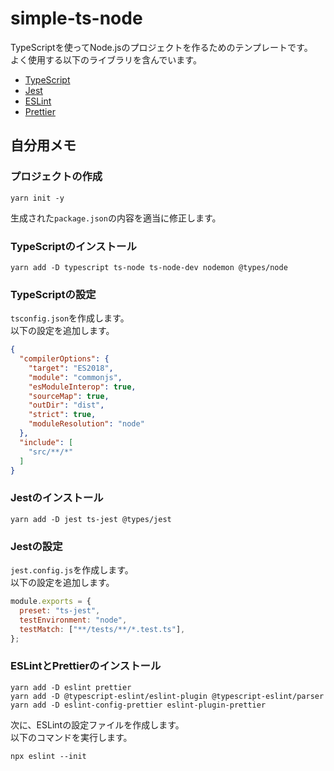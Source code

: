 # simple-ts-node

TypeScriptを使ってNode.jsのプロジェクトを作るためのテンプレートです。  
よく使用する以下のライブラリを含んでいます。  

* [TypeScript](https://www.typescriptlang.org/)
* [Jest](https://jestjs.io/)
* [ESLint](https://eslint.org/)
* [Prettier](https://prettier.io/)

## 自分用メモ

### プロジェクトの作成

```shell
yarn init -y
```

生成された`package.json`の内容を適当に修正します。  

### TypeScriptのインストール

```shell
yarn add -D typescript ts-node ts-node-dev nodemon @types/node 
```

### TypeScriptの設定

`tsconfig.json`を作成します。  
以下の設定を追加します。  

```json
{
  "compilerOptions": {
    "target": "ES2018",
    "module": "commonjs",
    "esModuleInterop": true,
    "sourceMap": true,
    "outDir": "dist",
    "strict": true,
    "moduleResolution": "node"
  },
  "include": [
    "src/**/*"
  ]
}
```

### Jestのインストール

```shell
yarn add -D jest ts-jest @types/jest
```

### Jestの設定

`jest.config.js`を作成します。  
以下の設定を追加します。  

```js
module.exports = {
  preset: "ts-jest",
  testEnvironment: "node",
  testMatch: ["**/tests/**/*.test.ts"],
};
```

### ESLintとPrettierのインストール

```shell
yarn add -D eslint prettier
yarn add -D @typescript-eslint/eslint-plugin @typescript-eslint/parser
yarn add -D eslint-config-prettier eslint-plugin-prettier
```

次に、ESLintの設定ファイルを作成します。  
以下のコマンドを実行します。  

```shell
npx eslint --init
```
